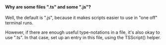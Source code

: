 #### Why are some files ".ts" and some ".js"?

Well, the default is ".js", because it makes scripts easier to use in "one off" terminal runs.

However, if there are enough useful type-notations in a file, it's also okay to use ".ts". In that case, set up an entry in this file, using the TSScript() helper.